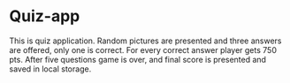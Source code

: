 # Quiz-app
This is quiz application. Random pictures are presented and three answers are offered, only one is correct. For every correct answer player gets 750 pts. After five questions game is over, and final score is presented and saved in local storage.

